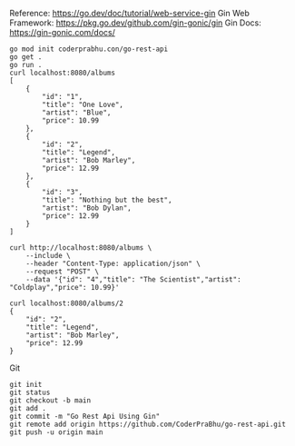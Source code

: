 Reference: https://go.dev/doc/tutorial/web-service-gin
Gin Web Framework: https://pkg.go.dev/github.com/gin-gonic/gin
Gin Docs: https://gin-gonic.com/docs/


```
go mod init coderprabhu.con/go-rest-api
go get .
go run .
curl localhost:8080/albums
[
    {
        "id": "1",
        "title": "One Love",
        "artist": "Blue",
        "price": 10.99
    },
    {
        "id": "2",
        "title": "Legend",
        "artist": "Bob Marley",
        "price": 12.99
    },
    {
        "id": "3",
        "title": "Nothing but the best",
        "artist": "Bob Dylan",
        "price": 12.99
    }
] 

curl http://localhost:8080/albums \
    --include \
    --header "Content-Type: application/json" \
    --request "POST" \
    --data '{"id": "4","title": "The Scientist","artist": "Coldplay","price": 10.99}'

curl localhost:8080/albums/2
{
    "id": "2",
    "title": "Legend",
    "artist": "Bob Marley",
    "price": 12.99
} 

```

Git 
```
git init
git status
git checkout -b main
git add .
git commit -m "Go Rest Api Using Gin"
git remote add origin https://github.com/CoderPraBhu/go-rest-api.git
git push -u origin main


```